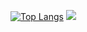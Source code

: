 [![Top Langs](https://github-readme-stats.vercel.app/api/top-langs/?username=Da-Tsuchi&theme=tokyonight&layout=compact)](https://github.com/anuraghazra/github-readme-stats)
[![](https://github-readme-streak-stats.herokuapp.com/?user=Da-Tsuchi&theme=tokyonight)](https://github-readme-streak-stats.herokuapp.com/?user=Da-Tsuchi&theme=tokyonight)
<!--
**Da-Tsuchi/Da-Tsuchi** is a ✨ _special_ ✨ repository because its `README.md` (this file) appears on your GitHub profile.

Here are some ideas to get you started:

- 🔭 I’m currently working on ...
- 🌱 I’m currently learning ...
- 👯 I’m looking to collaborate on ...
- 🤔 I’m looking for help with ...
- 💬 Ask me about ...
- 📫 How to reach me: ...
- 😄 Pronouns: ...
- ⚡ Fun fact: ...
-->

